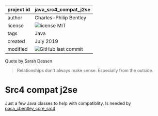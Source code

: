 

project id | java_src4_compat_j2se
------------ | -------------
author | Charles-Philip Bentley
license | ![license MIT](https://img.shields.io/badge/license-MIT-yellowgreen.svg?style=plastic)
tags | Java
created | July 2019
modified | ![GitHub last commit](https://img.shields.io/github/last-commit/cpbentley/java_src4_compat_j2se.svg?style=plastic)

Quote by Sarah Dessen
> Relationships don't always make sense. Especially from the outside.

# Src4 compat j2se

Just a few Java classes to help with compatiblity. Is needed by [pasa_cbentley_core_src4](https://github.com/cpbentley/pasa_cbentley_core_src4)